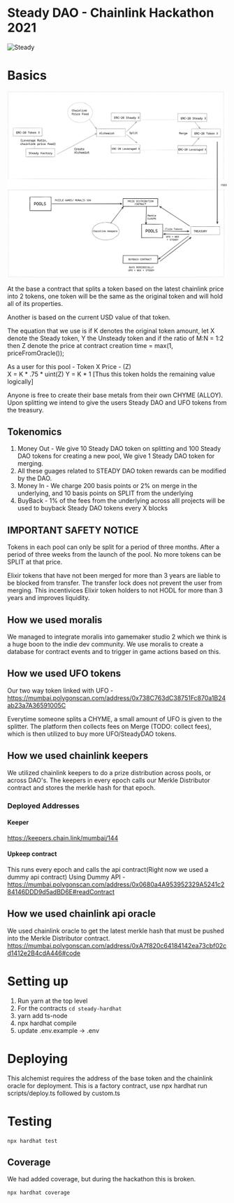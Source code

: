 # Steady DAO - Chainlink Hackathon 2021
![Steady](https://media.giphy.com/media/fyLKPt5fFoChh6u4uw/giphy.gif)


# Basics

<p align="center">
  <img src="steadyDAO.png"/>
</p>


At the base a contract that splits a token based on the latest chainlink price into 2 tokens, one token will be the same as the original token and will hold all of its properties.

Another is based on the current USD value of that token.

The equation that we use is 
if K denotes the original token amount, 
let X denote the Steady token,
Y the Unsteady token and if the ratio of M:N = 1:2 then
Z denote the price at contract creation time = max(1, priceFromOracle());

As a user for this pool - Token X Price - (Z)       
 X = K * .75 * uint(Z)
 Y = K * 1 [Thus this token holds the remaining value logically]

Anyone is free to create their base metals from their own CHYME (ALLOY). Upon splitting we intend to give the users Steady DAO and UFO tokens from the treasury.

## Tokenomics

1. Money Out - We give 10 Steady DAO token on splitting and 100 Steady DAO tokens for creating a new pool, We give 1 Steady DAO token for merging. 
1. All these guages related to STEADY DAO token rewards can be modified by the DAO.
1. Money In - We charge 200 basis points or 2% on merge in the underlying, and 10 basis points on SPLIT from the underlying
1. BuyBack - 1% of the fees from the underlying across alll projects will be used to buyback Steady DAO tokens every X blocks

## IMPORTANT SAFETY NOTICE 
Tokens in each pool can only be split for a period of three months. After a period of three weeks from the launch of the pool. No more tokens can be SPLIT at that price.

Elixir tokens that have not been merged for more than 3 years are liable to be blocked from transfer. The transfer lock does not prevent the user from merging.
This incentivices Elixir token holders to not HODL for more than 3 years and improves liquidity.

## How we used moralis

We managed to integrate moralis into gamemaker studio 2 which we think is a huge boon to the indie dev community. We use moralis to create a database for contract events and to trigger in game actions based on this.

## How we used UFO tokens
Our two way token linked with UFO - 
https://mumbai.polygonscan.com/address/0x738C763dC38751Fc870a1B24ab23a7A36591005C

Everytime someone splits a CHYME, a small amount of UFO is given to the splitter. The platform then collects fees on Merge (TODO: collect fees), which is then utilized to buy more UFO/SteadyDAO tokens.

## How we used chainlink keepers

We utilized chainlink keepers to do a prize distribution across pools, or across DAO's. The keepers in every epoch calls our Merkle Distributor contract
and stores the merkle hash for that epoch.

### Deployed Addresses
#### Keeper
https://keepers.chain.link/mumbai/144 

#### Upkeep contract
This runs every epoch and calls the api contract(Right now we used a dummy api contract)
Using Dummy API - 
https://mumbai.polygonscan.com/address/0x0680a4A953952329A5241c284146DDD9d5adBD6E#readContract


## How we used chainlink api oracle
We used chainlink oracle to get the latest merkle hash that must be pushed into the Merkle Distributor contract.
https://mumbai.polygonscan.com/address/0xA7f820c64184142ea73cbf02cd1412e2B4cdA446#code

# Setting up
1. Run yarn at the top level
2. For the contracts ``` cd steady-hardhat ```  
3. yarn add ts-node 
4. npx hardhat compile
5. update .env.example -> .env
# Deploying 
This alchemist requires the address of the base token and the chainlink oracle for deployment. This is a factory contract, use npx hardhat run scripts/deploy.ts followed by custom.ts

# Testing 
```
npx hardhat test
```

## Coverage
We had added coverage, but during the hackathon this is broken.

```
npx hardhat coverage
```
